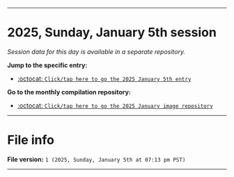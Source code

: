 
***

# 2025, Sunday, January 5th session

_Session data for this day is available in a separate repository._

**Jump to the specific entry:**

- [:octocat: `Click/tap here to go the 2025 January 5th entry`](https://github.com/seanpm2001/SeansLifeArchive_Images_MotorWorld_CarFactory_Y2025_V1/tree/SeansLifeArchive_Images_MotorWorld_CarFactory_Y2025_V1_Main-dev/2025/01_January/05/)

**Go to the monthly compilation repository:**

- [:octocat: `Click/tap here to go the 2025 January image repository`](https://github.com/seanpm2001/SeansLifeArchive_Images_MotorWorld_CarFactory_Y2025_V1/)

***

# File info

**File version:** `1 (2025, Sunday, January 5th at 07:13 pm PST)`

***
